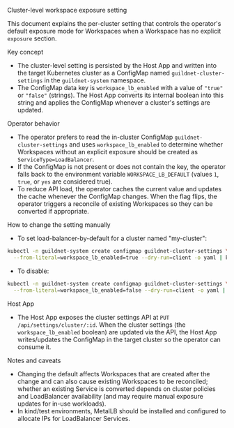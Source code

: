 Cluster-level workspace exposure setting

This document explains the per-cluster setting that controls the operator's default exposure
mode for Workspaces when a Workspace has no explicit `exposure` section.

Key concept
- The cluster-level setting is persisted by the Host App and written into the target
  Kubernetes cluster as a ConfigMap named `guildnet-cluster-settings` in the
  `guildnet-system` namespace.
- The ConfigMap data key is `workspace_lb_enabled` with a value of `"true"` or
  `"false"` (strings). The Host App converts its internal boolean into this
  string and applies the ConfigMap whenever a cluster's settings are updated.

Operator behavior
- The operator prefers to read the in-cluster ConfigMap `guildnet-cluster-settings`
  and uses `workspace_lb_enabled` to determine whether Workspaces without an
  explicit exposure should be created as `ServiceType=LoadBalancer`.
- If the ConfigMap is not present or does not contain the key, the operator falls
  back to the environment variable `WORKSPACE_LB_DEFAULT` (values `1`, `true`,
  or `yes` are considered true).
- To reduce API load, the operator caches the current value and updates the cache
  whenever the ConfigMap changes. When the flag flips, the operator triggers a
  reconcile of existing Workspaces so they can be converted if appropriate.

How to change the setting manually

- To set load-balancer-by-default for a cluster named "my-cluster":

```bash
kubectl -n guildnet-system create configmap guildnet-cluster-settings \
  --from-literal=workspace_lb_enabled=true --dry-run=client -o yaml | kubectl apply -f -
```

- To disable:

```bash
kubectl -n guildnet-system create configmap guildnet-cluster-settings \
  --from-literal=workspace_lb_enabled=false --dry-run=client -o yaml | kubectl apply -f -
```

Host App
- The Host App exposes the cluster settings API at `PUT /api/settings/cluster/:id`.
  When the cluster settings (the `workspace_lb_enabled` boolean) are updated via
  the API, the Host App writes/updates the ConfigMap in the target cluster so the
  operator can consume it.

Notes and caveats
- Changing the default affects Workspaces that are created after the change and
  can also cause existing Workspaces to be reconciled; whether an existing
  Service is converted depends on cluster policies and LoadBalancer availability
  (and may require manual exposure updates for in-use workloads).
- In kind/test environments, MetalLB should be installed and configured to allocate
  IPs for LoadBalancer Services.
